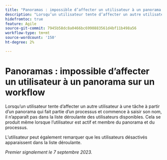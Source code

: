```yaml
---
title: "Panoramas : impossible d’affecter un utilisateur à un panorama sur un workflow"
description: "Lorsqu’un utilisateur tente d’affecter un autre utilisateur à une tâche à partir d’un panorama qui fait partie d’un processus et commence à saisir son nom, l’utilisateur n’apparaît pas dans la liste déroulante des utilisateurs disponibles. Cela se produit même lorsque l’utilisateur est actif et membre du panorama et du processus."
hidefromtoc: true
feature: Agile
source-git-commit: 7945b58dc8a0466bc6990883561d4bf11b498a56
workflow-type: tm+mt
source-wordcount: '150'
ht-degree: 2%

---
```



# Panoramas : impossible d’affecter un utilisateur à un panorama sur un workflow

Lorsqu’un utilisateur tente d’affecter un autre utilisateur à une tâche à partir d’un panorama qui fait partie d’un processus et commence à saisir son nom, il n’apparaît pas dans la liste déroulante des utilisateurs disponibles. Cela se produit même lorsque l’utilisateur est actif et membre du panorama et du processus.

L’utilisateur peut également remarquer que les utilisateurs désactivés apparaissent dans la liste déroulante.

_Premier signalement le 7 septembre 2023._
